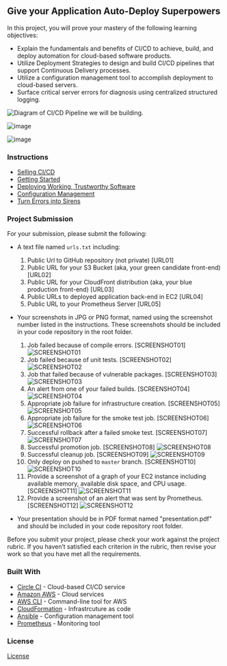 
## Give your Application Auto-Deploy Superpowers

In this project, you will prove your mastery of the following learning objectives:

- Explain the fundamentals and benefits of CI/CD to achieve, build, and deploy automation for cloud-based software products.
- Utilize Deployment Strategies to design and build CI/CD pipelines that support Continuous Delivery processes.
- Utilize a configuration management tool to accomplish deployment to cloud-based servers.
- Surface critical server errors for diagnosis using centralized structured logging.

![Diagram of CI/CD Pipeline we will be building.](udapeople-pipeline.png)

![image](https://user-images.githubusercontent.com/6891966/204634658-a58147ad-0a97-44c0-af14-bf7b69e0e3ee.png)

![image](https://user-images.githubusercontent.com/6891966/204634812-fc231954-bb67-4e5c-829b-fa1ed740a2d9.png)


### Instructions

* [Selling CI/CD](instructions/0-selling-cicd.md)
* [Getting Started](instructions/1-getting-started.md)
* [Deploying Working, Trustworthy Software](instructions/2-deploying-trustworthy-code.md)
* [Configuration Management](instructions/3-configuration-management.md)
* [Turn Errors into Sirens](instructions/4-turn-errors-into-sirens.md)

### Project Submission

For your submission, please submit the following:

- A text file named `urls.txt` including:
  1. Public Url to GitHub repository (not private) [URL01]
  1. Public URL for your S3 Bucket (aka, your green candidate front-end) [URL02]
  1. Public URL for your CloudFront distribution (aka, your blue production front-end) [URL03]
  1. Public URLs to deployed application back-end in EC2 [URL04]
  1. Public URL to your Prometheus Server [URL05]
- Your screenshots in JPG or PNG format, named using the screenshot number listed in the instructions. These screenshots should be included in your code repository in the root folder.
  1. Job failed because of compile errors. [SCREENSHOT01]
![SCREENSHOT01](SCREENSHOT01.jpg)
  1. Job failed because of unit tests. [SCREENSHOT02]
![SCREENSHOT02](SCREENSHOT02.jpg)
  1. Job that failed because of vulnerable packages. [SCREENSHOT03]
![SCREENSHOT03](SCREENSHOT03.jpg)
  1. An alert from one of your failed builds. [SCREENSHOT04]
![SCREENSHOT04](SCREENSHOT04.jpg)
  1. Appropriate job failure for infrastructure creation. [SCREENSHOT05]
![SCREENSHOT05](SCREENSHOT05.jpg)
  1. Appropriate job failure for the smoke test job. [SCREENSHOT06]
![SCREENSHOT06](SCREENSHOT06.jpg)
  1. Successful rollback after a failed smoke test. [SCREENSHOT07]  
![SCREENSHOT07](SCREENSHOT07.jpg)
  1. Successful promotion job. [SCREENSHOT08]
![SCREENSHOT08](SCREENSHOT08.jpg)
  1. Successful cleanup job. [SCREENSHOT09]
![SCREENSHOT09](SCREENSHOT09.jpg)
  1. Only deploy on pushed to `master` branch. [SCREENSHOT10]
![SCREENSHOT10](SCREENSHOT10.jpg)
  1. Provide a screenshot of a graph of your EC2 instance including available memory, available disk space, and CPU usage. [SCREENSHOT11]
![SCREENSHOT11](SCREENSHOT11.jpg)
  1. Provide a screenshot of an alert that was sent by Prometheus. [SCREENSHOT12]
![SCREENSHOT12](SCREENSHOT12.jpg)

- Your presentation should be in PDF format named "presentation.pdf" and should be included in your code repository root folder. 

Before you submit your project, please check your work against the project rubric. If you haven’t satisfied each criterion in the rubric, then revise your work so that you have met all the requirements. 

### Built With

- [Circle CI](www.circleci.com) - Cloud-based CI/CD service
- [Amazon AWS](https://aws.amazon.com/) - Cloud services
- [AWS CLI](https://aws.amazon.com/cli/) - Command-line tool for AWS
- [CloudFormation](https://aws.amazon.com/cloudformation/) - Infrastrcuture as code
- [Ansible](https://www.ansible.com/) - Configuration management tool
- [Prometheus](https://prometheus.io/) - Monitoring tool

### License

[License](LICENSE.md)
